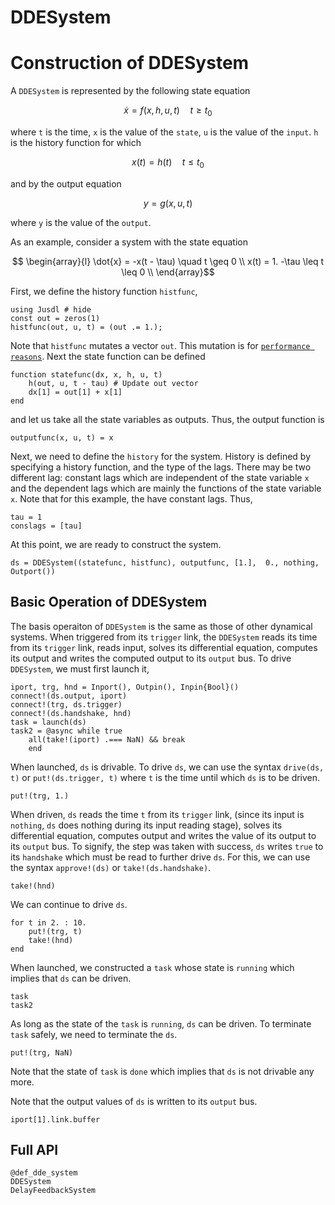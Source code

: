 # DDESystem

# Construction of DDESystem
A `DDESystem` is represented by the following state equation
```math 
    \dot{x} = f(x, h, u, t) \quad t \geq t_0
```
where ``t`` is the time, ``x`` is the value of the `state`, ``u`` is the value of the `input`. ``h`` is the history function for which 
```math 
    x(t) = h(t) \quad t \leq t_0
```
and by the output equation
```math 
    y = g(x, u, t) 
```
where ``y`` is the value of the `output`. 

As an example, consider a system with the state equation 
```math 
    \begin{array}{l}
    \dot{x} = -x(t - \tau) \quad t \geq 0 \\
    x(t) = 1. -\tau \leq t \leq 0 \\
    \end{array}
```
First, we define the history function `histfunc`,
```@repl dde_system_ex
using Jusdl # hide
const out = zeros(1)
histfunc(out, u, t) = (out .= 1.);
```
Note that `histfunc` mutates a vector `out`. This mutation is for [`performance reasons`](https://docs.juliadiffeq.org/latest/tutorials/dde_example/#Speeding-Up-Interpolations-with-Idxs-1). Next the state function can be defined
```@repl dde_system_ex
function statefunc(dx, x, h, u, t)
    h(out, u, t - tau) # Update out vector
    dx[1] = out[1] + x[1]
end
```
and let us take all the state variables as outputs. Thus, the output function is 
```@repl dde_system_ex 
outputfunc(x, u, t) = x
```
Next, we need to define the `history` for the system. History is defined by specifying a history function, and the type of the lags. There may be two different lag: constant lags which are independent of the state variable ``x`` and the dependent lags which are mainly the functions of the state variable ``x``. Note that for this example, the have constant lags. Thus, 
```@repl dde_system_ex 
tau = 1
conslags = [tau]
```
At this point, we are ready to construct the system. 
```@repl dde_system_ex 
ds = DDESystem((statefunc, histfunc), outputfunc, [1.],  0., nothing, Outport())
```

## Basic Operation of DDESystem 
The basis operaiton of `DDESystem` is the same as those of other dynamical systems. When triggered from its `trigger` link, the `DDESystem` reads its time from its `trigger` link, reads input, solves its differential equation, computes its output and writes the computed output to its `output` bus. To drive `DDESystem`, we must first launch it,
```@repl dde_system_ex
iport, trg, hnd = Inport(), Outpin(), Inpin{Bool}()
connect!(ds.output, iport) 
connect!(trg, ds.trigger) 
connect!(ds.handshake, hnd)
task = launch(ds)
task2 = @async while true 
    all(take!(iport) .=== NaN) && break 
    end
```
When launched, `ds` is drivable. To drive `ds`, we can use the syntax `drive(ds, t)` or `put!(ds.trigger, t)` where `t` is the time until which `ds` is to be driven.
```@repl dde_system_ex 
put!(trg, 1.)
```
When driven, `ds` reads the time `t` from its `trigger` link, (since its input is `nothing`, `ds` does nothing during its input reading stage), solves its differential equation, computes output and writes the value of its output to its `output` bus. To signify, the step was taken with success, `ds` writes `true` to its `handshake` which must be read to further drive `ds`. For this, we can use the syntax `approve!(ds)` or `take!(ds.handshake)`.
```@repl dde_system_ex
take!(hnd)
``` 
We can continue to drive `ds`. 
```@repl dde_system_ex 
for t in 2. : 10.
    put!(trg, t)
    take!(hnd)
end
```
When launched, we constructed a `task` whose state is `running` which implies that `ds` can be driven. 
```@repl dde_system_ex
task
task2
```
As long as the state of the `task` is `running`, `ds` can be driven. To terminate `task` safely, we need to terminate the `ds`. 
```@repl dde_system_ex
put!(trg, NaN)
```
Note that the state of `task` is `done` which implies that `ds` is not drivable any more. 

Note that the output values of `ds` is written to its `output` bus. 
```@repl dde_system_ex
iport[1].link.buffer
```

## Full API
```@docs
@def_dde_system 
DDESystem 
DelayFeedbackSystem 
```
